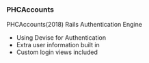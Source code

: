 ### PHCAccounts

PHCAccounts(2018) Rails Authentication Engine  

- Using Devise for Authentication
- Extra user information built in
- Custom login views included
